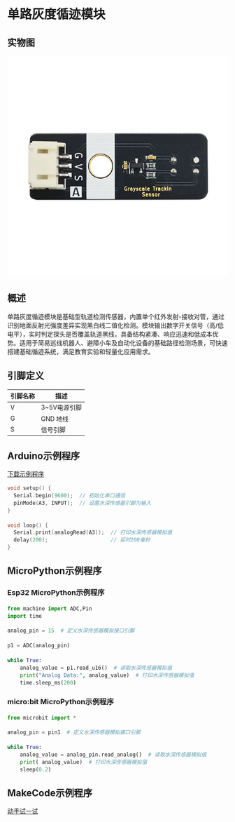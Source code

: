 # 单路灰度循迹模块

## 实物图

![单路灰度循迹模块实物图](picture/single_channel_grayscale_tracking.jpg)

## 概述

单路灰度循迹模块是基础型轨道检测传感器，内置单个红外发射-接收对管，通过识别地面反射光强度差异实现黑白线二值化检测。模块输出数字开关信号（高/低电平），实时判定探头是否覆盖轨道黑线，具备结构紧凑、响应迅速和低成本优势。适用于简易巡线机器人、避障小车及自动化设备的基础路径检测场景，可快速搭建基础循迹系统，满足教育实验和轻量化应用需求。

## 引脚定义

| 引脚名称 | 描述       |
| ---- | -------- |
| V    | 3~5V电源引脚 |
| G    | GND 地线   |
| S  | 信号引脚  |

## Arduino示例程序

<a href="zh-cn/ph2.0_sensors/sensors/water_depth_sensor/water_depth_sensor.zip" download>下载示例程序</a>

```c++
void setup() {
  Serial.begin(9600);  // 初始化串口通信
  pinMode(A3, INPUT);  // 设置水深传感器引脚为输入
}

void loop() {
  Serial.print(analogRead(A3));  // 打印水深传感器模拟值
  delay(200);                    // 延时200毫秒
}
```

## MicroPython示例程序

### Esp32 MicroPython示例程序

```python
from machine import ADC,Pin
import time

analog_pin = 15  # 定义水深传感器模拟接口引脚

p1 = ADC(analog_pin)
      
while True:
    analog_value = p1.read_u16()  # 读取水深传感器模拟值
    print("Analog Data:", analog_value)  # 打印水深传感器模拟值
    time.sleep_ms(200)
```

### micro:bit MicroPython示例程序

```python
from microbit import *

analog_pin = pin1  # 定义水深传感器模拟接口引脚

while True:
    analog_value = analog_pin.read_analog()  # 读取水深传感器模拟值
    print( analog_value)  # 打印水深传感器模拟值
    sleep(0.2)
```

## MakeCode示例程序

<a href="https://makecode.microbit.org/_e1XeY08vy2kx" target="_blank">动手试一试</a>
